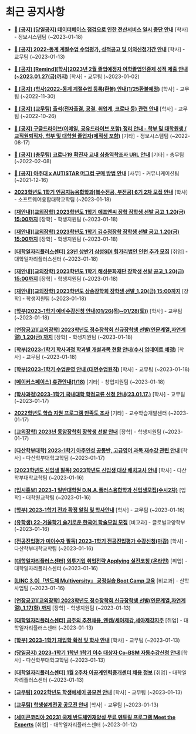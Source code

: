 # 최근 공지사항

* **[📌 [공지] [당일공지] 데이터베이스 점검으로 인한 전산서비스 일시 중단 안내](http://ajou.ac.kr/kr/ajou/notice.do?mode=view&amp;articleNo=209785&amp;article.offset=0&amp;articleLimit=30)**
 [학사] - 정보시스템팀 (~2023-01-18)

* **[📌 [공지] 2022-동계 계절수업 수업평가, 성적공고 및 이의신청기간 안내](http://ajou.ac.kr/kr/ajou/notice.do?mode=view&amp;articleNo=209651&amp;article.offset=0&amp;articleLimit=30)**
 [학사] - 교무팀 (~2023-01-13)

* **[📌 [공지] [Remind][학사]2023년 2월 졸업예정자 어학졸업인증제 성적 제출 안내(~2023.01.27(금)까지)](http://ajou.ac.kr/kr/ajou/notice.do?mode=view&amp;articleNo=208274&amp;article.offset=0&amp;articleLimit=30)**
 [학사] - 교무팀 (~2023-01-02)

* **[📌 [공지] (학사)2022-동계 계절수업 등록(환불) 안내(1/25환불예정)](http://ajou.ac.kr/kr/ajou/notice.do?mode=view&amp;articleNo=207103&amp;article.offset=0&amp;articleLimit=30)**
 [학사] - 교무팀 (~2022-11-30)

* **[📌 [공지] [교무팀] 출석(전자출결, 공결, 취업계, 코로나 등) 관련 안내](http://ajou.ac.kr/kr/ajou/notice.do?mode=view&amp;articleNo=205552&amp;article.offset=0&amp;articleLimit=30)**
 [학사] - 교무팀 (~2022-10-26)

* **[📌 [공지] 구글드라이브(이메일, 공유드라이브 포함) 정리 안내 - 학부 및 대학원생 / 교직원퇴직자, 학부 및 대학원 졸업자(제적생 포함)](http://ajou.ac.kr/kr/ajou/notice.do?mode=view&amp;articleNo=202858&amp;article.offset=0&amp;articleLimit=30)**
 [기타] - 정보시스템팀 (~2022-08-17)

* **[📌 [공지] [총무팀] 코로나19 확진자 교내 심층역학조사 URL 안내](http://ajou.ac.kr/kr/ajou/notice.do?mode=view&amp;articleNo=180493&amp;article.offset=0&amp;articleLimit=30)**
 [기타] - 총무팀 (~2022-02-08)

* **[📌 [공지] 아주대 x AUTISTAR 머그컵 구매 방법 안내](http://ajou.ac.kr/kr/ajou/notice.do?mode=view&amp;articleNo=147976&amp;article.offset=0&amp;articleLimit=30)**
 [사무] - 커뮤니케이션팀 (~2021-12-16)

* **[2023학년도 1학기 인공지능융합학과[복수전공, 부전공] 6기 2차 모집 안내](http://ajou.ac.kr/kr/ajou/notice.do?mode=view&amp;articleNo=209799&amp;article.offset=0&amp;articleLimit=30)**
 [학사] - 소프트웨어융합대학교학팀 (~2023-01-18)

* **[[재안내][교외장학] 2023학년도 1학기 에프앤씨 장학 장학생 선발 공고_1.20(금) 15:00까지](http://ajou.ac.kr/kr/ajou/notice.do?mode=view&amp;articleNo=209797&amp;article.offset=0&amp;articleLimit=30)**
 [장학] - 학생지원팀 (~2023-01-18)

* **[[재안내][교외장학] 2023학년도 1학기 김수정장학 장학생 선발 공고_1.20(금) 15:00까지](http://ajou.ac.kr/kr/ajou/notice.do?mode=view&amp;articleNo=209796&amp;article.offset=0&amp;articleLimit=30)**
 [장학] - 학생지원팀 (~2023-01-18)

* **[[대학일자리플러스센터] 23년 상반기 삼성SDI 헝가리법인 인턴 추가 모집](http://ajou.ac.kr/kr/ajou/notice.do?mode=view&amp;articleNo=209795&amp;article.offset=0&amp;articleLimit=30)**
 [취업] - 대학일자리플러스센터 (~2023-01-18)

* **[[재안내][교외장학] 2023학년도 1학기 해성문화재단 장학생 선발 공고_1.20(금) 15:00까지](http://ajou.ac.kr/kr/ajou/notice.do?mode=view&amp;articleNo=209794&amp;article.offset=0&amp;articleLimit=30)**
 [장학] - 학생지원팀 (~2023-01-18)

* **[[재안내][교외장학] 2023학년도 삼송장학회 장학생 선발_1.20(금) 15:00까지](http://ajou.ac.kr/kr/ajou/notice.do?mode=view&amp;articleNo=209793&amp;article.offset=0&amp;articleLimit=30)**
 [장학] - 학생지원팀 (~2023-01-18)

* **[[학부]2023-1학기 예비수강신청 안내(01/26(목)~01/28(토))](http://ajou.ac.kr/kr/ajou/notice.do?mode=view&amp;articleNo=209792&amp;article.offset=0&amp;articleLimit=30)**
 [학사] - 교무팀 (~2023-01-18)

* **[[연장공고][교외장학] 2023학년도 정수장학회 신규장학생 선발(인문계열,자연계열)_1.20(금) 까지](http://ajou.ac.kr/kr/ajou/notice.do?mode=view&amp;articleNo=209791&amp;article.offset=0&amp;articleLimit=30)**
 [장학] - 학생지원팀 (~2023-01-18)

* **[[학부]2023-1학기 학사과정 학과별 개설과목 현황 안내(수시 업데이트 예정)](http://ajou.ac.kr/kr/ajou/notice.do?mode=view&amp;articleNo=209790&amp;article.offset=0&amp;articleLimit=30)**
 [학사] - 교무팀 (~2023-01-18)

* **[[학부]2023-1학기 수업운영 안내 (대면수업원칙)](http://ajou.ac.kr/kr/ajou/notice.do?mode=view&amp;articleNo=209786&amp;article.offset=0&amp;articleLimit=30)**
 [학사] - 교무팀 (~2023-01-18)

* **[[메이커스페이스] 휴관안내(1/18)](http://ajou.ac.kr/kr/ajou/notice.do?mode=view&amp;articleNo=209782&amp;article.offset=0&amp;articleLimit=30)**
 [기타] - 창업지원팀 (~2023-01-18)

* **[(학사과정)2023-1학기 국내대학 학점교류 신청 안내(23.01.17.)](http://ajou.ac.kr/kr/ajou/notice.do?mode=view&amp;articleNo=209759&amp;article.offset=0&amp;articleLimit=30)**
 [학사] - 교무팀 (~2023-01-17)

* **[2022학년도 학습 지원 프로그램 만족도 조사](http://ajou.ac.kr/kr/ajou/notice.do?mode=view&amp;articleNo=209746&amp;article.offset=0&amp;articleLimit=30)**
 [기타] - 교수학습개발센터 (~2023-01-17)

* **[[교외장학] 2023년 동암장학회 장학생 선발 안내](http://ajou.ac.kr/kr/ajou/notice.do?mode=view&amp;articleNo=209744&amp;article.offset=0&amp;articleLimit=30)**
 [장학] - 학생지원팀 (~2023-01-17)

* **[[다산학부대학] 2023-1학기 아주인성 공통반, 고급영어 과목 재수강 관련 안내](http://ajou.ac.kr/kr/ajou/notice.do?mode=view&amp;articleNo=209740&amp;article.offset=0&amp;articleLimit=30)**
 [학사] - 다산학부대학교학팀 (~2023-01-17)

* **[[2023학년도 신입생 필독] 2023학년도 신입생 대상 배치고사 안내](http://ajou.ac.kr/kr/ajou/notice.do?mode=view&amp;articleNo=209719&amp;article.offset=0&amp;articleLimit=30)**
 [학사] - 다산학부대학교학팀 (~2023-01-16)

* **[[입시홍보] 2023-1 일반대학원 D.N.A.플러스융합학과 신입생모집(수시2차)](http://ajou.ac.kr/kr/ajou/notice.do?mode=view&amp;articleNo=209716&amp;article.offset=0&amp;articleLimit=30)**
 [입학] - 대학원교학팀 (~2023-01-16)

* **[[학부] 2023-1학기 전과 확정 알림 및 학사안내](http://ajou.ac.kr/kr/ajou/notice.do?mode=view&amp;articleNo=209706&amp;article.offset=0&amp;articleLimit=30)**
 [학사] - 교무팀 (~2023-01-16)

* **[(유학생) 22-겨울학기 슬기로운 한국어 학술모임 모집](http://ajou.ac.kr/kr/ajou/notice.do?mode=view&amp;articleNo=209688&amp;article.offset=0&amp;articleLimit=30)**
 [비교과] - 글로벌교양학부 (~2023-01-16)

* **[[전공진입평가 미이수자 필독] 2023-1학기 전공진입평가 수강신청(마감)](http://ajou.ac.kr/kr/ajou/notice.do?mode=view&amp;articleNo=209681&amp;article.offset=0&amp;articleLimit=30)**
 [학사] - 다산학부대학교학팀 (~2023-01-16)

* **[[대학일자리플러스센터] 외투기업 취업전략 Applying 실전코칭 (온라인)](http://ajou.ac.kr/kr/ajou/notice.do?mode=view&amp;articleNo=209676&amp;article.offset=0&amp;articleLimit=30)**
 [취업] - 대학일자리플러스센터 (~2023-01-16)

* **[[LINC 3.0]「반도체 Multiversity」 공정실습 Boot Camp 교육](http://ajou.ac.kr/kr/ajou/notice.do?mode=view&amp;articleNo=209675&amp;article.offset=0&amp;articleLimit=30)**
 [비교과] - 산학사업팀 (~2023-01-16)

* **[[연장공고][교외장학] 2023학년도 정수장학회 신규장학생 선발(인문계열,자연계열)_1.17(화) 까지](http://ajou.ac.kr/kr/ajou/notice.do?mode=view&amp;articleNo=209664&amp;article.offset=0&amp;articleLimit=30)**
 [장학] - 학생지원팀 (~2023-01-13)

* **[[대학일자리플러스센터] 금주의 추천채용_엔켐/세아제강,세아제강지주](http://ajou.ac.kr/kr/ajou/notice.do?mode=view&amp;articleNo=209655&amp;article.offset=0&amp;articleLimit=30)**
 [취업] - 대학일자리플러스센터 (~2023-01-13)

* **[[학부] 2023-1학기 재입학 확정 및 학사 안내](http://ajou.ac.kr/kr/ajou/notice.do?mode=view&amp;articleNo=209650&amp;article.offset=0&amp;articleLimit=30)**
 [학사] - 교무팀 (~2023-01-13)

* **[(당일공지) 2023-1학기 1학년 1학기 이수 대상자 Co-BSM 자동수강신청 안내](http://ajou.ac.kr/kr/ajou/notice.do?mode=view&amp;articleNo=209640&amp;article.offset=0&amp;articleLimit=30)**
 [학사] - 다산학부대학교학팀 (~2023-01-13)

* **[[대학일자리플러스센터] 1월 2주차 이공계인력중개센터 채용 정보](http://ajou.ac.kr/kr/ajou/notice.do?mode=view&amp;articleNo=209639&amp;article.offset=0&amp;articleLimit=30)**
 [취업] - 대학일자리플러스센터 (~2023-01-13)

* **[[교무팀] 2022학년도 학생에세이 공모전 안내](http://ajou.ac.kr/kr/ajou/notice.do?mode=view&amp;articleNo=209637&amp;article.offset=0&amp;articleLimit=30)**
 [학사] - 교무팀 (~2023-01-13)

* **[[교무팀] 학생설계전공 공모전 안내](http://ajou.ac.kr/kr/ajou/notice.do?mode=view&amp;articleNo=209636&amp;article.offset=0&amp;articleLimit=30)**
 [학사] - 교무팀 (~2023-01-13)

* **[[세미콘코리아 2023] 국제 반도체인재양성 무료 멘토링 프로그램 Meet the Experts](http://ajou.ac.kr/kr/ajou/notice.do?mode=view&amp;articleNo=209629&amp;article.offset=0&amp;articleLimit=30)**
 [취업] - 대학일자리플러스센터 (~2023-01-12)
